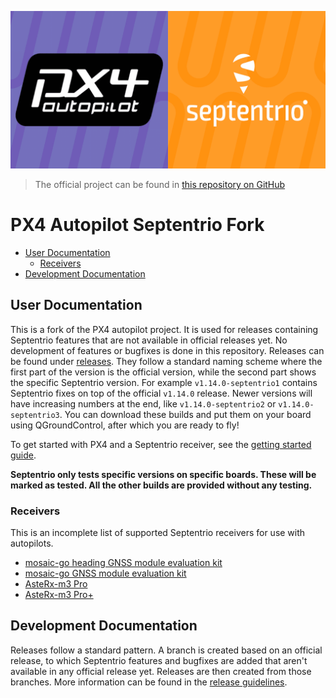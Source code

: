 ![](docs/px4_septentrio_banner.png "PX4 Septentrio banner")

> The official project can be found in [this repository on
> GitHub](https://github.com/px4/px4-autopilot)

# PX4 Autopilot Septentrio Fork

- [User Documentation](#user-documentation)
    - [Receivers](#receivers)
- [Development Documentation](#development-documentation)

## User Documentation

This is a fork of the PX4 autopilot project. It is used for releases containing Septentrio features
that are not available in official releases yet. No development of features or bugfixes is done in
this repository. Releases can be found under
[releases](https://github.com/septentrio-gnss/Septentrio-PX4-Autopilot/releases). They follow a
standard naming scheme where the first part of the version is the official version, while the second
part shows the specific Septentrio version. For example `v1.14.0-septentrio1` contains Septentrio
fixes on top of the official `v1.14.0` release. Newer versions will have increasing numbers at the
end, like `v1.14.0-septentrio2` or `v1.14.0-septentrio3`. You can download these builds and put them
on your board using QGroundControl, after which you are ready to fly!

To get started with PX4 and a Septentrio receiver, see the [getting started
guide](docs/getting_started.md).

**Septentrio only tests specific versions on specific boards. These will be marked as tested. All
the other builds are provided without any testing.**

### Receivers

This is an incomplete list of supported Septentrio receivers for use with autopilots.

* [mosaic-go heading GNSS module evaluation kit](https://web.septentrio.com/l/858493/2022-04-19/xgrp9)
* [mosaic-go GNSS module evaluation kit](https://web.septentrio.com/l/858493/2022-04-19/xgrpd)
* [AsteRx-m3 Pro](https://web.septentrio.com/l/858493/2022-04-19/xgrrz)
* [AsteRx-m3 Pro+](https://web.septentrio.com/l/858493/2022-04-19/xgrs3)

## Development Documentation

Releases follow a standard pattern. A branch is created based on an official release, to which
Septentrio features and bugfixes are added that aren't available in any official release yet.
Releases are then created from those branches. More information can be found in the [release
guidelines](docs/release_guidelines.md).